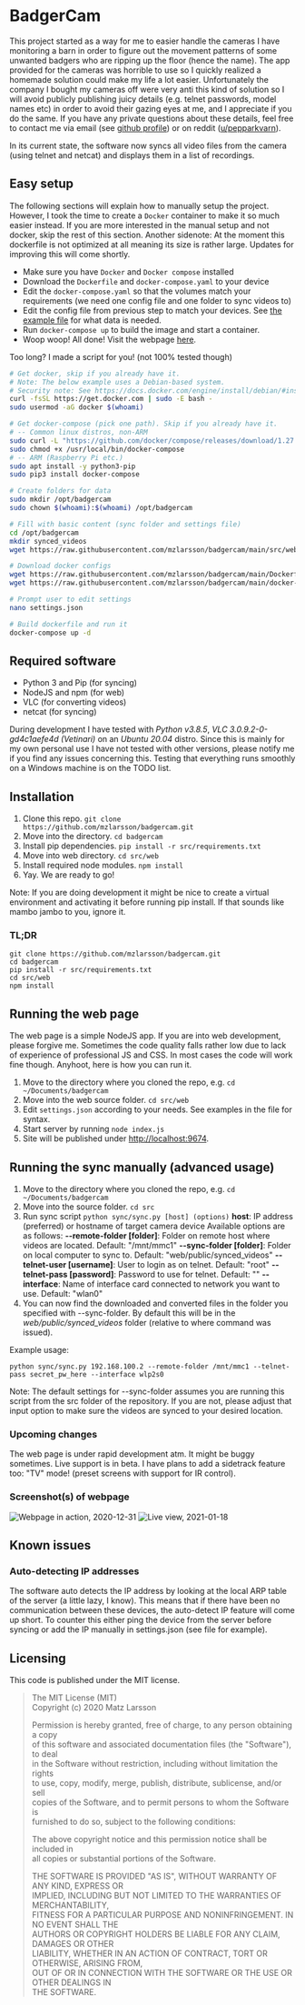# BadgerCam
This project started as a way for me to easier handle the cameras I have monitoring a barn in order to figure out the movement patterns of some unwanted badgers who are ripping up the floor (hence the name). The app provided for the cameras was horrible to use so I quickly realized a homemade solution could make my life a lot easier. Unfortunately the company I bought my cameras off were very anti this kind of solution so I will avoid publicly publishing juicy details (e.g. telnet passwords, model names etc) in order to avoid their gazing eyes at me, and I appreciate if you do the same. If you have any private questions about these details, feel free to contact me via email (see [github profile](https://github.com/mzlarsson)) or on reddit ([u/pepparkvarn](https://www.reddit.com/user/pepparkvarn)).

In its current state, the software now syncs all video files from the camera (using telnet and netcat) and displays them in a list of recordings.

## Easy setup
The following sections will explain how to manually setup the project. However, I took the time to create a `Docker` container to make it so much easier instead. If you are more interested in the manual setup and not docker, skip the rest of this section. Another sidenote: At the moment this dockerfile is not optimized at all meaning its size is rather large. Updates for improving this will come shortly.

* Make sure you have `Docker` and `Docker compose` installed
* Download the `Dockerfile` and `docker-compose.yaml` to your device
* Edit the `docker-compose.yaml` so that the volumes match your requirements (we need one config file and one folder to sync videos to)
* Edit the config file from previous step to match your devices. See [the example file](https://github.com/mzlarsson/badgercam/blob/main/src/web/settings.json) for what data is needed.
* Run `docker-compose up` to build the image and start a container.
* Woop woop! All done! Visit the webpage [here](http://localhost:9674).

Too long? I made a script for you! (not 100% tested though)
```bash
# Get docker, skip if you already have it.
# Note: The below example uses a Debian-based system.
# Security note: See https://docs.docker.com/engine/install/debian/#install-using-the-convenience-script before proceeding.
curl -fsSL https://get.docker.com | sudo -E bash -
sudo usermod -aG docker $(whoami)

# Get docker-compose (pick one path). Skip if you already have it.
# -- Common linux distros, non-ARM
sudo curl -L "https://github.com/docker/compose/releases/download/1.27.4/docker-compose-$(uname -s)-$(uname -m)" -o /usr/local/bin/docker-compose
sudo chmod +x /usr/local/bin/docker-compose
# -- ARM (Raspberry Pi etc.)
sudo apt install -y python3-pip
sudo pip3 install docker-compose

# Create folders for data
sudo mkdir /opt/badgercam
sudo chown $(whoami):$(whoami) /opt/badgercam

# Fill with basic content (sync folder and settings file)
cd /opt/badgercam
mkdir synced_videos
wget https://raw.githubusercontent.com/mzlarsson/badgercam/main/src/web/settings.json

# Download docker configs
wget https://raw.githubusercontent.com/mzlarsson/badgercam/main/Dockerfile
wget https://raw.githubusercontent.com/mzlarsson/badgercam/main/docker-compose.yaml

# Prompt user to edit settings
nano settings.json

# Build dockerfile and run it
docker-compose up -d
```

## Required software
* Python 3 and Pip (for syncing)
* NodeJS and npm (for web)
* VLC (for converting videos)
* netcat (for syncing)

During development I have tested with *Python v3.8.5*, *VLC 3.0.9.2-0-gd4c1aefe4d (Vetinari)* on an *Ubuntu 20.04* distro. Since this is mainly for my own personal use I have not tested with other versions, please notify me if you find any issues concerning this. Testing that everything runs smoothly on a Windows machine is on the TODO list.

## Installation
1. Clone this repo. `git clone https://github.com/mzlarsson/badgercam.git`
2. Move into the directory. `cd badgercam`
3. Install pip dependencies. `pip install -r src/requirements.txt`
4. Move into web directory. `cd src/web`
5. Install required node modules. `npm install`
6. Yay. We are ready to go!

Note: If you are doing development it might be nice to create a virtual environment and activating it before running pip install. If that sounds like mambo jambo to you, ignore it.

### TL;DR
    git clone https://github.com/mzlarsson/badgercam.git
    cd badgercam
    pip install -r src/requirements.txt
    cd src/web
    npm install 

## Running the web page
The web page is a simple NodeJS app. If you are into web development, please forgive me. Sometimes the code quality falls rather low due to lack of experience of professional JS and CSS. In most cases the code will work fine though. Anyhoot, here is how you can run it.

1. Move to the directory where you cloned the repo, e.g. `cd ~/Documents/badgercam`
2. Move into the web source folder. `cd src/web`
3. Edit `settings.json` according to your needs. See examples in the file for syntax.
4. Start server by running `node index.js`
5. Site will be published under [http://localhost:9674](http://localhost:9674).

## Running the sync manually (advanced usage)
1. Move to the directory where you cloned the repo, e.g. `cd ~/Documents/badgercam`
2. Move into the source folder. `cd src`
3. Run sync script `python sync/sync.py [host] (options)`
    **host**: IP address (preferred) or hostname of target camera device
    Available options are as follows:
    **--remote-folder [folder]**: Folder on remote host where videos are located. Default: "/mnt/mmc1"
    **--sync-folder [folder]**: Folder on local computer to sync to. Default: "web/public/synced_videos"
    **--telnet-user [username]**: User to login as on telnet. Default: "root"
    **--telnet-pass [password]**: Password to use for telnet. Default: ""
    **--interface**: Name of interface card connected to network you want to use. Default: "wlan0"
4. You can now find the downloaded and converted files in the folder you specified with --sync-folder. By default this will be in the *web/public/synced_videos* folder (relative to where command was issued).

Example usage:

    python sync/sync.py 192.168.100.2 --remote-folder /mnt/mmc1 --telnet-pass secret_pw_here --interface wlp2s0

Note: The default settings for --sync-folder assumes you are running this script from the src folder of the repository. If you are not, please adjust that input option to make sure the videos are synced to your desired location.

### Upcoming changes
The web page is under rapid development atm. It might be buggy sometimes. Live support is in beta. I have plans to add a sidetrack feature too: "TV" mode! (preset screens with support for IR control).

### Screenshot(s) of webpage
![Webpage in action, 2020-12-31](documentation/screenshot_20201231.png)
![Live view, 2021-01-18](documentation/screenshot_20210118.png)

## Known issues
### Auto-detecting IP addresses
The software auto detects the IP address by looking at the local ARP table of the server (a little lazy, I know). This means that if there have been no communication between these devices, the auto-detect IP feature will come up short. To counter this either ping the device from the server before syncing or add the IP manually in settings.json (see file for example).

## Licensing
This code is published under the MIT license.

> The MIT License (MIT)  
> Copyright (c) 2020 Matz Larsson
>
> Permission is hereby granted, free of charge, to any person obtaining a copy  
of this software and associated documentation files (the "Software"), to deal  
in the Software without restriction, including without limitation the rights  
to use, copy, modify, merge, publish, distribute, sublicense, and/or sell  
copies of the Software, and to permit persons to whom the Software is  
furnished to do so, subject to the following conditions:  
>
> The above copyright notice and this permission notice shall be included in  
all copies or substantial portions of the Software.  
>
> THE SOFTWARE IS PROVIDED "AS IS", WITHOUT WARRANTY OF ANY KIND, EXPRESS OR  
IMPLIED, INCLUDING BUT NOT LIMITED TO THE WARRANTIES OF MERCHANTABILITY,  
FITNESS FOR A PARTICULAR PURPOSE AND NONINFRINGEMENT. IN NO EVENT SHALL THE  
AUTHORS OR COPYRIGHT HOLDERS BE LIABLE FOR ANY CLAIM, DAMAGES OR OTHER  
LIABILITY, WHETHER IN AN ACTION OF CONTRACT, TORT OR OTHERWISE, ARISING FROM,  
OUT OF OR IN CONNECTION WITH THE SOFTWARE OR THE USE OR OTHER DEALINGS IN  
THE SOFTWARE.

